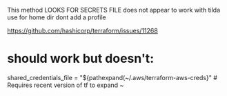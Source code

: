 This method LOOKS FOR SECRETS FILE
does not appear to work with tilda use for home dir
dont add a profile

https://github.com/hashicorp/terraform/issues/11268
# should work but doesn't:
shared_credentials_file  = "${pathexpand(~/.aws/terraform-aws-creds}" # Requires recent version of tf to expand ~
